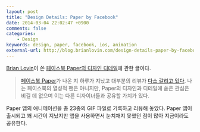 ```yaml
---
layout: post
title: "Design Details: Paper by Facebook"
date: 2014-03-04 22:02:47 +0900
comments: false
categories:
    - Design
keywords: design, paper, facebook, ios, animation
external-url: http://blog.brianlovin.com/design-details-paper-by-facebook
---
```


[Brian Lovin][]이 쓴 [페이스북 Paper의 디자인 디테일][external-url]에 관한 글이다.

[Brian Lovin]: http://blog.brianlovin.com/
[external-url]: http://blog.brianlovin.com/design-details-paper-by-facebook

> [페이스북 Paper][Paper by Facebook]가 나온 지 하루가 지났고 대부분의 리뷰가 [다소 갈리고 있다][quite divided]. 나는 페이스북의 열성적 팬은 아니지만, Paper의 디자인과 디테일에 쏟은 관심은 비길 데 없으며 이는 다른 디자이너들과 공유할 가치가 있다.

[Paper by Facebook]: https://itunes.apple.com/us/app/paper-stories-from-facebook/id794163692
[quite divided]: https://news.ycombinator.com/item?id=7171808

Paper 앱의 애니메이션을 총 23종의 GIF 파일로 기록하고 리뷰해 놓았다. Paper 앱이 출시되고 꽤 시간이 지났지만 앱을 사용하면서 눈치채지 못했던 점이 많아 지금이라도 공유한다.
